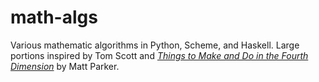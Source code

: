 # math-algs
Various mathematic algorithms in Python, Scheme, and Haskell. Large portions inspired by Tom Scott and [*Things to Make and Do in the Fourth Dimension*](http://makeanddo4d.com/) by Matt Parker.
